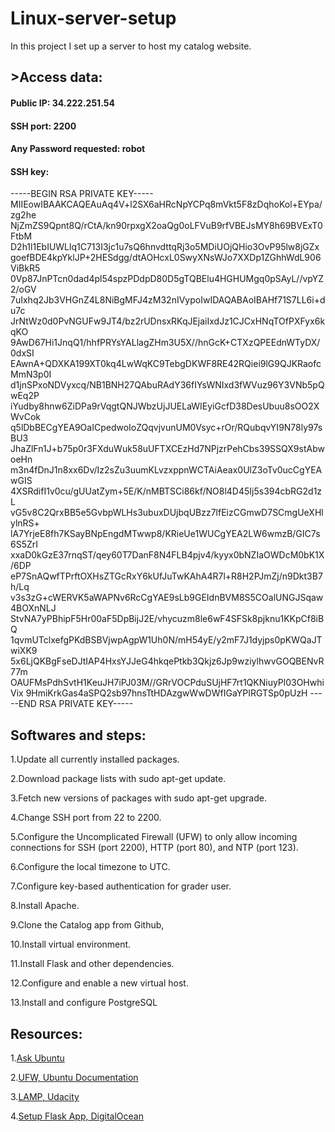 # Linux-server-setup
In this project I set up a server to host my catalog website.

## >Access data:
#### Public IP: 34.222.251.54
#### SSH port: 2200
#### Any Password requested: robot
#### SSH key:
-----BEGIN RSA PRIVATE KEY-----
MIIEowIBAAKCAQEAuAq4V+l2SX6aHRcNpYCPq8mVkt5F8zDqhoKol+EYpa/zg2he
NjZmZS9Qpnt8Q/rCtA/kn90rpxgX2oaQg0oLFVuB9rfVBEJsMY8h69BVExT0FtbM
D2h1l1EbIUWLlq1C713I3jc1u7sQ6hnvdttqRj3o5MDiUOjQHio3OvP95lw8jGZx
goefBDE4kpYklJP+2HESdgg/dtAOHcxL0SwyXNsWJo7XXDp1ZGhhWdL906ViBkR5
0Vp87JnPTcn0dad4pl54spzPDdpD80D5gTQBElu4HGHUMgq0pSAyL//vpYZ2/oGV
7uIxhq2Jb3VHGnZ4L8NiBgMFJ4zM32nIVypoIwIDAQABAoIBAHf71S7LL6i+du7c
JrNtWz0d0PvNGUFw9JT4/bz2rUDnsxRKqJEjaiIxdJz1CJCxHNqTOfPXFyx6kqKO
9AwD67Hi1JnqQ1/hhfPRYsYALlagZHm3U5X//hnGcK+CTXzQPEEdnWTyDX/0dxSI
EAwnA+QDXKA199XT0kq4LwWqKC9TebgDKWF8RE42RQiei9lG9QJKRaofcMmN3p0I
d1jnSPxoNDVyxcq/NB1BNH27QAbuRAdY36fIYsWNIxd3fWVuz96Y3VNb5pQwEq2P
iYudby8hnw6ZiDPa9rVqgtQNJWbzUjJUELaWIEyiGcfD38DesUbuu8sOO2XWvCok
q5lDbBECgYEA9OaICpedwoIoZQqvjvunUM0Vsyc+rOr/RQubqvYI9N78ly97sBU3
JhaZlFn1J+b75p0r3FXduWuk58uUFTXCEzHd7NPjzrPehCbs39SSQX9stAbwoeHn
m3n4fDnJ1n8xx6Dv/Iz2sZu3uumKLvzxppnWCTAiAeax0UlZ3oTv0ucCgYEAwGIS
4XSRdifI1v0cu/gUUatZym+5E/K/nMBTSCi86kf/NO8l4D45Ij5s394cbRG2d1zL
vG5v8C2QrxBB5e5GvbpWLHs3ubuxDUjbqUBzz7lfEizCGmwD7SCmgUeXHlylnRS+
lA7YrjeE8fh7KSayBNpEngdMTwwp8/KRieUe1WUCgYEA2LW6wmzB/GIC7s6S5ZrI
xxaD0kGzE37rnqST/qey60T7DanF8N4FLB4pjv4/kyyx0bNZIaOWDcM0bK1X/6DP
eP7SnAQwfTPrftOXHsZTGcRxY6kUfJuTwKAhA4R7l+R8H2PJmZj/n9Dkt3B7h/Lq
v3s3zG+cWERVK5aWAPNv6RcCgYAE9sLb9GEIdnBVM8S5COalUNGJSqaw4BOXnNLJ
StvNA7yPBhipF5Hr00aF5DpBijJ2E/vhycuzm8le6wF4SFSk8pjknu1KKpCf8iBQ
1qvmUTclxefgPKdBSBVjwpAgpW1Uh0N/mH54yE/y2mF7J1dyjps0pKWQaJTwiXK9
5x6LjQKBgFseDJtIAP4HxsYJJeG4hkqePtkb3Qkjz6Jp9wziylhwvGOQBENvR77m
OAUFMsPdhSvtH1KeuJH7iPJ03M//GRrVOCPduSUjHF7rt1QKNiuyPl03OHwhiVix
9HmiKrkGas4aSPQ2sb97hnsTtHDAzgwWwDWfIGaYPIRGTSp0pUzH
-----END RSA PRIVATE KEY-----

## Softwares and steps:
1.Update all currently installed packages.

2.Download package lists with sudo apt-get update.

3.Fetch new versions of packages with sudo apt-get upgrade.

4.Change SSH port from 22 to 2200.

5.Configure the Uncomplicated Firewall (UFW) to only allow incoming connections for SSH (port 2200), HTTP (port 80), and NTP (port 123).

6.Configure the local timezone to UTC.

7.Configure key-based authentication for grader user.

8.Install Apache.

9.Clone the Catalog app from Github,

10.Install virtual environment.

11.Install Flask and other dependencies.

12.Configure and enable a new virtual host.

13.Install and configure PostgreSQL


## Resources:
1.[Ask Ubuntu](https://askubuntu.com/)

2.[UFW, Ubuntu Documentation](https://help.ubuntu.com/community/UFW)

3.[LAMP, Udacity](https://blog.udacity.com/2015/03/step-by-step-guide-install-lamp-linux-apache-mysql-python-ubuntu.html)

4.[Setup Flask App, DigitalOcean](https://www.digitalocean.com/community/tutorials/how-to-deploy-a-flask-application-on-an-ubuntu-vps)

